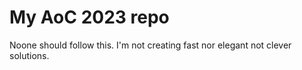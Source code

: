 # My AoC 2023 repo

Noone should follow this. I'm not creating fast nor elegant not clever solutions.